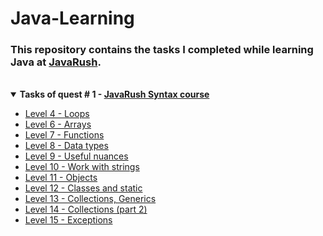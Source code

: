 # <a name="start"></a> Java-Learning

<!-- ## About <a name = "about"></a> -->

### This repository contains the tasks I completed while learning **Java** at [JavaRush](https://javarush.com/).

<br>

<details open="open">
    <summary><b>Tasks of quest # 1 - <a href="https://github.com/mentor-dev/Java-Learning/tree/main/JavaRush_1#start">JavaRush Syntax course</a></b></summary>
    <ul>
        <li><a href="https://github.com/mentor-dev/Java-Learning/tree/main/JavaRush_1/04_Loops#start">Level 4 - Loops</a></li>
        <li><a href="https://github.com/mentor-dev/Java-Learning/tree/main/JavaRush_1/06_Arrays#start">Level 6 - Arrays</a></li>
        <li><a href="https://github.com/mentor-dev/Java-Learning/tree/main/JavaRush_1/07_Functions#start">Level 7 - Functions</a></li>
        <li><a href="https://github.com/mentor-dev/Java-Learning/tree/main/JavaRush_1/08_Data_types#start">Level 8 - Data types</a></li>
        <li><a href="https://github.com/mentor-dev/Java-Learning/tree/main/JavaRush_1/09_Useful_nuances#start">Level 9 - Useful nuances</a></li>
        <li><a href="https://github.com/mentor-dev/Java-Learning/tree/main/JavaRush_1/10_Strings#start">Level 10 - Work with strings</a></li>
        <li><a href="https://github.com/mentor-dev/Java-Learning/tree/main/JavaRush_1/11_Objects#start">Level 11 - Objects</a></li>
        <li><a href="https://github.com/mentor-dev/Java-Learning/tree/main/JavaRush_1/12_Static#start">Level 12 - Classes and static</a></li>
        <li><a href="https://github.com/mentor-dev/Java-Learning/tree/main/JavaRush_1/13_Collections#start">Level 13 - Collections, Generics</a></li>
        <li><a href="https://github.com/mentor-dev/Java-Learning/tree/main/JavaRush_1/14_Collections_2#start">Level 14 - Collections (part 2)</a></li>
        <li><a href="https://github.com/mentor-dev/Java-Learning/tree/main/JavaRush_1/15_Exceptions#start">Level 15 - Exceptions</a></li>
    </ul>
</details>
